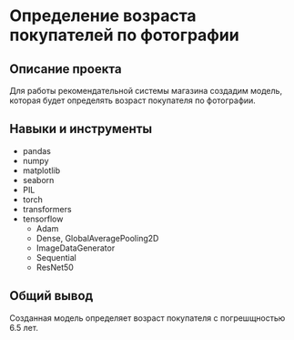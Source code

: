 # Определение возраста покупателей по фотографии

## Описание проекта
Для работы рекомендательной системы магазина создадим модель, которая будет определять возраст покупателя по фотографии. 

## Навыки и инструменты
* pandas
* numpy
* matplotlib
* seaborn
* PIL
* torch
* transformers
* tensorflow   
    * Adam
    * Dense, GlobalAveragePooling2D
    * ImageDataGenerator
    * Sequential
    * ResNet50

## Общий вывод
Созданная модель определяет возраст покупателя с погрешщностью 6.5 лет.